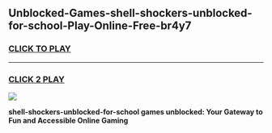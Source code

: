 
## Unblocked-Games-shell-shockers-unblocked-for-school-Play-Online-Free-br4y7
<h3>
<a href="https://premium76.site?title=shell-shockers-unblocked-for-school&ref=26A">CLICK TO PLAY</a></h3>
<hr>

<h3>
<a href="https://premium76.site?title=shell-shockers-unblocked-for-school&ref=26A">CLICK 2 PLAY</a>
  
</h3>

<a href="https://premium76.site?title=shell-shockers-unblocked-for-school&ref=26A"><img src="https://clearcache.store/games.png"></a>


**shell-shockers-unblocked-for-school games unblocked: Your Gateway to Fun and Accessible Online Gaming**
